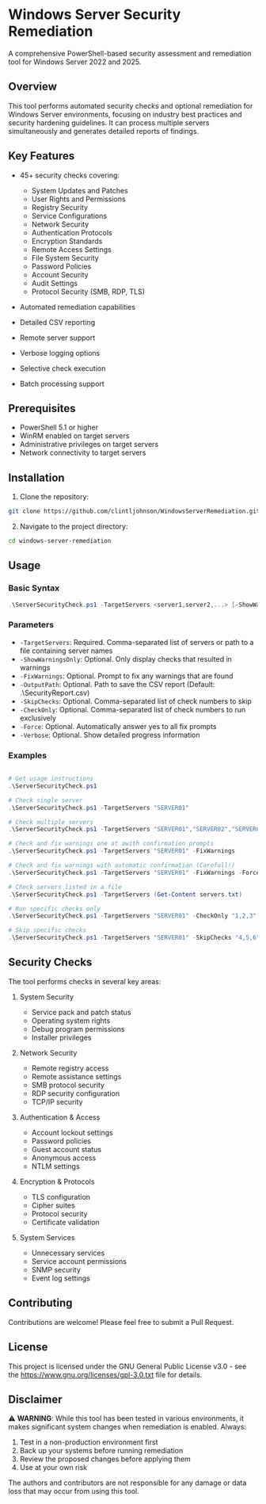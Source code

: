 # Windows Server Security Remediation

A comprehensive PowerShell-based security assessment and remediation tool for Windows Server 2022 and 2025.

## Overview

This tool performs automated security checks and optional remediation for Windows Server environments, focusing on industry best practices and security hardening guidelines. It can process multiple servers simultaneously and generates detailed reports of findings.

## Key Features

- 45+ security checks covering:
  - System Updates and Patches
  - User Rights and Permissions
  - Registry Security
  - Service Configurations
  - Network Security
  - Authentication Protocols
  - Encryption Standards
  - Remote Access Settings
  - File System Security
  - Password Policies
  - Account Security
  - Audit Settings
  - Protocol Security (SMB, RDP, TLS)

- Automated remediation capabilities
- Detailed CSV reporting
- Remote server support
- Verbose logging options
- Selective check execution
- Batch processing support

## Prerequisites

- PowerShell 5.1 or higher
- WinRM enabled on target servers
- Administrative privileges on target servers
- Network connectivity to target servers

## Installation

1. Clone the repository:
```bash
git clone https://github.com/clintljohnson/WindowsServerRemediation.git
```

2. Navigate to the project directory:
```bash
cd windows-server-remediation
```

## Usage

### Basic Syntax

```powershell
.\ServerSecurityCheck.ps1 -TargetServers <server1,server2,...> [-ShowWarningsOnly] [-FixWarnings] [-OutputPath <path>] [-Verbose]
```

### Parameters

- `-TargetServers`: Required. Comma-separated list of servers or path to a file containing server names
- `-ShowWarningsOnly`: Optional. Only display checks that resulted in warnings
- `-FixWarnings`: Optional. Prompt to fix any warnings that are found
- `-OutputPath`: Optional. Path to save the CSV report (Default: .\SecurityReport.csv)
- `-SkipChecks`: Optional. Comma-separated list of check numbers to skip
- `-CheckOnly`: Optional. Comma-separated list of check numbers to run exclusively
- `-Force`: Optional. Automatically answer yes to all fix prompts
- `-Verbose`: Optional. Show detailed progress information

### Examples

```powershell

# Get usage instructions
.\ServerSecurityCheck.ps1

# Check single server
.\ServerSecurityCheck.ps1 -TargetServers "SERVER01"

# Check multiple servers
.\ServerSecurityCheck.ps1 -TargetServers "SERVER01","SERVER02","SERVER03"

# Check and fix warnings one at awith confirmation prompts
.\ServerSecurityCheck.ps1 -TargetServers "SERVER01" -FixWarnings

# Check and fix warnings with automatic confirmation (Carefull!)
.\ServerSecurityCheck.ps1 -TargetServers "SERVER01" -FixWarnings -Force

# Check servers listed in a file
.\ServerSecurityCheck.ps1 -TargetServers (Get-Content servers.txt)

# Run specific checks only
.\ServerSecurityCheck.ps1 -TargetServers "SERVER01" -CheckOnly "1,2,3"

# Skip specific checks
.\ServerSecurityCheck.ps1 -TargetServers "SERVER01" -SkipChecks "4,5,6"
```

## Security Checks

The tool performs checks in several key areas:

1. System Security
   - Service pack and patch status
   - Operating system rights
   - Debug program permissions
   - Installer privileges

2. Network Security
   - Remote registry access
   - Remote assistance settings
   - SMB protocol security
   - RDP security configuration
   - TCP/IP security

3. Authentication & Access
   - Account lockout settings
   - Password policies
   - Guest account status
   - Anonymous access
   - NTLM settings

4. Encryption & Protocols
   - TLS configuration
   - Cipher suites
   - Protocol security
   - Certificate validation

5. System Services
   - Unnecessary services
   - Service account permissions
   - SNMP security
   - Event log settings

## Contributing

Contributions are welcome! Please feel free to submit a Pull Request.

## License

This project is licensed under the GNU General Public License v3.0 - see the https://www.gnu.org/licenses/gpl-3.0.txt file for details.

## Disclaimer

⚠️ **WARNING**: While this tool has been tested in various environments, it makes significant system changes when remediation is enabled. Always:

1. Test in a non-production environment first
2. Back up your systems before running remediation
3. Review the proposed changes before applying them
4. Use at your own risk

The authors and contributors are not responsible for any damage or data loss that may occur from using this tool.
